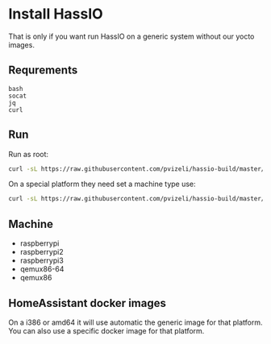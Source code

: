 # Install HassIO

That is only if you want run HassIO on a generic system without our yocto images.

## Requrements

```
bash
socat
jq
curl
```

## Run

Run as root:
```bash
curl -sL https://raw.githubusercontent.com/pvizeli/hassio-build/master/install/hassio_install | bash -
```

On a special platform they need set a machine type use:
```bash
curl -sL https://raw.githubusercontent.com/pvizeli/hassio-build/master/install/hassio_install | bash - -m MY_MACHINE
```

## Machine

- raspberrypi
- raspberrypi2
- raspberrypi3
- qemux86-64
- qemux86

## HomeAssistant docker images
On a i386 or amd64 it will use automatic the generic image for that platform. You can also use a specific docker image for that platform.
